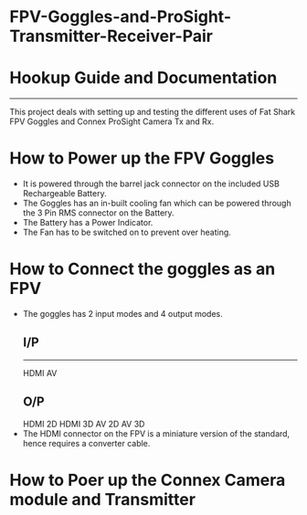 # FPV-Goggles-and-ProSight-Transmitter-Receiver-Pair
# Hookup Guide and Documentation
----------------------
This project deals with setting up and testing the different uses of Fat Shark FPV Goggles and Connex ProSight Camera Tx and Rx.
# How to Power up the FPV Goggles
* It is powered through the barrel jack connector on the included USB Rechargeable Battery.
* The Goggles has an in-built cooling fan which can be powered through the 3 Pin RMS connector on the Battery.
* The Battery has a Power Indicator.
* The Fan has to be switched on to prevent over heating.
# How to Connect the goggles as an FPV
* The goggles has 2 input modes and 4 output modes.
    ## I/P
    ______
    HDMI
    AV
    ## O/P
    HDMI 2D
    HDMI 3D
    AV 2D
    AV 3D
* The HDMI connector on the FPV is a miniature version of the standard, hence requires a converter cable.
# How to Poer up the Connex Camera module and Transmitter
